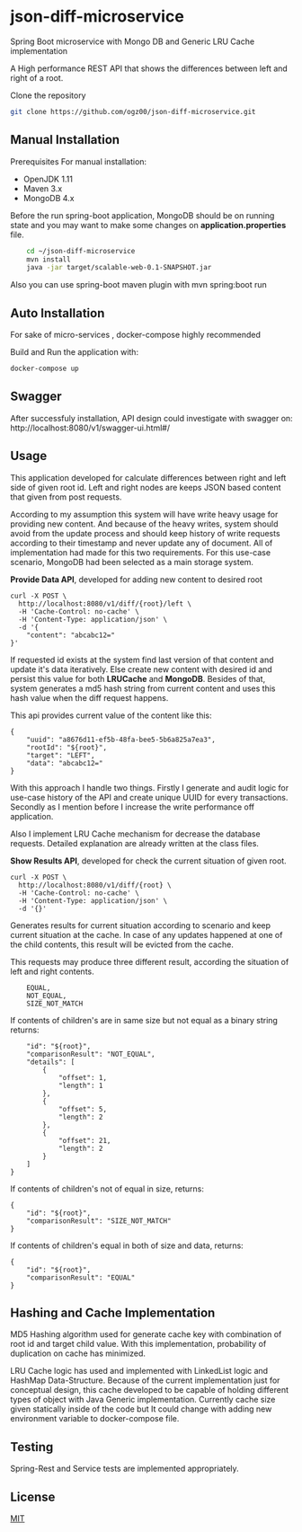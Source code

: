 # json-diff-microservice
Spring Boot microservice with Mongo DB and Generic LRU Cache implementation

A High performance REST API that shows the differences between left and right of a root.


Clone the repository

```bash
git clone https://github.com/ogz00/json-diff-microservice.git
```

## Manual Installation

Prerequisites For manual installation:

- OpenJDK 1.11 
- Maven 3.x
- MongoDB 4.x

Before the run spring-boot application, MongoDB should be on running state and you may want to make some changes on **application.properties** file.
 
```bash
    cd ~/json-diff-microservice
    mvn install
    java -jar target/scalable-web-0.1-SNAPSHOT.jar
```
Also you can use spring-boot maven plugin with mvn spring:boot run

## Auto Installation

For sake of micro-services , docker-compose highly recommended

Build and Run the application with:

```bash
docker-compose up
```
## Swagger 

After successfuly installation, API design could investigate with swagger on: http://localhost:8080/v1/swagger-ui.html#/

## Usage

This application developed for calculate differences between right and left side of given root id. Left and right nodes are keeps JSON based content that given from post requests.

According to my assumption this system will have write heavy usage for providing new content. And because of the heavy writes, system should avoid from the update process and should keep history of write requests according to their timestamp and never update any of document. All of implementation had made for this two requirements.
For this use-case scenario, MongoDB had been selected as a main storage system. 


**Provide Data API**, developed for adding new content to desired root

```
curl -X POST \
  http://localhost:8080/v1/diff/{root}/left \
  -H 'Cache-Control: no-cache' \
  -H 'Content-Type: application/json' \
  -d '{
	"content": "abcabc12="
}'
  ```
If requested id exists at the system find last version of that content and update it's data iteratively. Else create new content with desired id and persist this value for both **LRUCache** and **MongoDB**.
Besides of that, system generates a md5 hash string from current content and uses this hash value when the diff request happens. 

This api provides current value of the content like this:
```
{
    "uuid": "a8676d11-ef5b-48fa-bee5-5b6a825a7ea3",
    "rootId": "${root}",
    "target": "LEFT",
    "data": "abcabc12="
} 
```

With this approach I handle two things. Firstly I generate and audit logic for use-case history of the API and create unique UUID for every transactions. Secondly as I mention before I increase the write performance off application.

Also I implement LRU Cache mechanism for decrease the database requests. Detailed explanation are already written at the class files.


**Show Results API**, developed for check the current situation of given root.
```
curl -X POST \
  http://localhost:8080/v1/diff/{root} \
  -H 'Cache-Control: no-cache' \
  -H 'Content-Type: application/json' \
  -d '{}'
 ```

Generates results for current situation according to scenario and keep current situation at the cache. In case of any updates happened at one of the child contents, this result will be evicted from the cache.

This requests may produce three different result, according the situation of left and right contents.

```    
    EQUAL,
    NOT_EQUAL,
    SIZE_NOT_MATCH 
```
If contents of children's are in same size but not equal as a binary string returns:

```{
    "id": "${root}",
    "comparisonResult": "NOT_EQUAL",
    "details": [
        {
            "offset": 1,
            "length": 1
        },
        {
            "offset": 5,
            "length": 2
        },
        {
            "offset": 21,
            "length": 2
        }
    ]
}  
```

If contents of children's not of equal in size, returns:
```
{
    "id": "${root}",
    "comparisonResult": "SIZE_NOT_MATCH"
}
```

If contents of children's equal in both of size and data, returns:
```
{
    "id": "${root}",
    "comparisonResult": "EQUAL"
}
```
## Hashing and Cache Implementation
MD5 Hashing algorithm used for generate cache key with combination of root id and target child value. With this implementation, probability of duplication on cache has minimized.

LRU Cache logic has used and implemented with LinkedList logic and HashMap Data-Structure. Because of the current implementation just for conceptual design, this cache developed to be capable of holding different types of object with Java Generic implementation. Currently cache size given statically inside of the code but It could change with adding new environment variable to docker-compose file.

## Testing
Spring-Rest and Service tests are implemented appropriately.

## License
[MIT](https://choosealicense.com/licenses/mit/)
